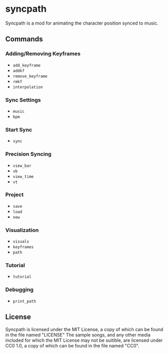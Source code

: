 # syncpath

Syncpath is a mod for animating the character position synced to music.

## Commands

### Adding/Removing Keyframes
- `add_keyframe`
- `addkf`
- `remove_keyframe`
- `rmkf`
- `interpolation`

### Sync Settings
- `music`
- `bpm`

### Start Sync
- `sync`

### Precision Syncing
- `view_bar`
- `vb`
- `view_time`
- `vt`

### Project
- `save`
- `load`
- `new`

### Visualization
- `visuals`
- `keyframes`
- `path`

### Tutorial
- `tutorial`

### Debugging
- `print_path`

## License

Syncpath is licensed under the MIT License, a copy of which can be found in the file named "LICENSE"
The sample songs, and any other media included for which the MIT License may not be suitible, are licensed under CC0 1.0, a copy of which can be found in the file named "CC0".